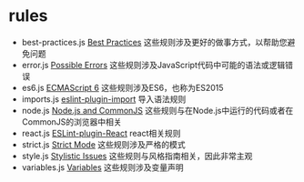 # rules

* best-practices.js [Best Practices](https://eslint.org/docs/rules/#best-practices) 这些规则涉及更好的做事方式，以帮助您避免问题
* error.js [Possible Errors](https://eslint.org/docs/rules/#possible-errors) 这些规则涉及JavaScript代码中可能的语法或逻辑错误
* es6.js [ECMAScript 6](https://eslint.org/docs/rules/#ecmascript-6) 这些规则涉及ES6，也称为ES2015
* imports.js [eslint-plugin-import](https://github.com/benmosher/eslint-plugin-import) 导入语法规则
* node.js [Node.js and CommonJS](https://eslint.org/docs/rules/#nodejs-and-commonjs) 这些规则与在Node.js中运行的代码或者在CommonJS的浏览器中相关
* react.js [ESLint-plugin-React](https://github.com/yannickcr/eslint-plugin-react) react相关规则
* strict.js [Strict Mode](https://eslint.org/docs/rules/#strict-mode) 这些规则涉及严格的模式
* style.js [Stylistic Issues](https://eslint.org/docs/rules/#stylistic-issues) 这些规则与风格指南相关，因此非常主观
* variables.js [Variables](https://eslint.org/docs/rules/#variables) 这些规则涉及变量声明